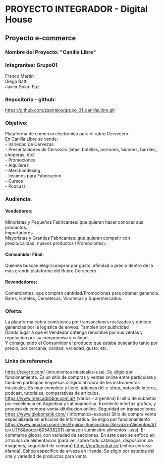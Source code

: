 # PROYECTO INTEGRADOR - Digital House

## Proyecto e-commerce

### Nombre del Proyecto: "Canilla Libre"

### Integrantes: Grupo01
Franco Martin
<br>Diego Ratti 
<br>Javier Solari Paz

### Repositorio - github: 
https://github.com/zapiralos/grupo_01_canillaLibre.git

### Objetivo: 
Plataforma de comercio electrónico para el rubro Cervecero. 
<br>En Canilla Libre se vende:
<br>- Variedad de Cervezas.
<br>- Presentaciones de Cervezas (latas, botellas, porrones, bidones, barriles, choperas, etc)
<br>- Promociones
<br>- Alquileres
<br>- Merchandesing
<br>- Insumos para Fabricacion
<br>- Cursos 
<br>- Podcast

### Audiencia:
#### Vendedores: 
Minoristas y Pequeños Fabricantes: que quieran hacer conocer sus productos.
<br>Importadores
<br>Mayoristas y Grandes Fabricantes: que quieran competir con precio/calidad, nuevos productos (Promociones).

#### Consumidor Final:
Quienes buscan elegir/comprar por gusto, afinidad o precio dentro de la más grande plataforma del Rubro Cervecero.

#### Revendedores: 
Comerciantes, que compran cantidad/Promociones para obtener ganancia. Bares, Hoteles, Cervetecas, Vinotecas y Supermercados.

### Oferta:
La plataforma cobra comisiones por transacciones realizadas y obtiene ganancias por la logistica de envíos. Tambien por publicidad
<br>Dando lugar a que el Vendedor obtenga renombre por sus ventas y reputacion por su compromiso y calidad.
<br>Y consiguiendo el Consumidor el producto que estaba buscando tanto por precio, por cercania, calidad, variedad, gusto, etc.

### Links de referencia

https://reverb.com/  (intrumentos musicales-usa). Se eligio por funcionamiento. Es un sitio de compras y ventas online entre particulare y tambien participan empresas dirigido al rubro de los instrumentos musicales. Es muy completo y tiene, ademas del e-shop, notas de interes, podcast, tutoriales, comparativas de articulos.
https://www.mercadolibre.com.ar/ (varios - argentina) El sitio de subastas por excelencia en Argentina y Latinoamerica. Excelente interfaz grafica, y proceso de compra-venta-ditribucion online. Seguridad en transacciones
https://www.globomatik.com/  (informatica-espana) Sitio de compra venta especializada en articulos de informatica. Se eligio por funcionamiento
https://www.amazon.com/-/es/Equipo-Suministros-Servicio-Alimentos/b?ie=UTF8&node=6054382011 (amazon suminsitro alimentos -usa). E-commerce global, con variedad de secciones. En este caso se enfoco en articulos de alimentacion (para ver sobre todo catalogos, disposicion de imagenes, seguridad de compra)
https://craftcentral.ie/ (eshop cerveza -irlanda). Eshop especifico de erveza en Irlanda. Se eligio por estetica del site y variedad de productos para venta.